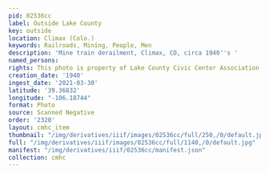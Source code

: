 ```yaml
---
pid: 02536cc
label: Outside Lake County
key: outside
location: Climax (Colo.)
keywords: Railroads, Mining, People, Men
description: 'Mine train derailment, Climax, CO, circa 1940''s '
named_persons: 
rights: This photo is property of Lake County Civic Center Association.
creation_date: '1940'
ingest_date: '2021-03-30'
latitude: '39.36832'
longitude: "-106.18744"
format: Photo
source: Scanned Negative
order: '2320'
layout: cmhc_item
thumbnail: "/img/derivatives/iiif/images/02536cc/full/250,/0/default.jpg"
full: "/img/derivatives/iiif/images/02536cc/full/1140,/0/default.jpg"
manifest: "/img/derivatives/iiif/02536cc/manifest.json"
collection: cmhc
---
```

